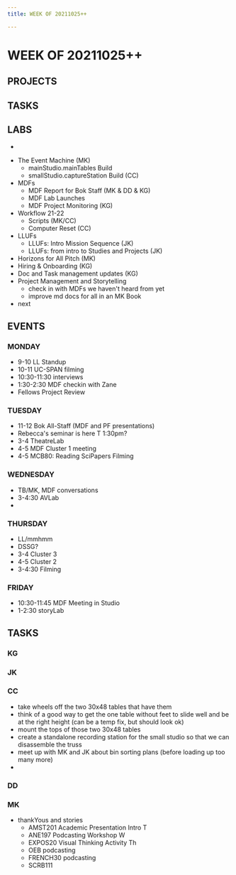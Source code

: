 ```yaml
---
title: WEEK OF 20211025++

---
```


# WEEK OF 20211025++

## PROJECTS

## TASKS

## LABS

- 


* The Event Machine (MK)
    * mainStudio.mainTables Build
    * smallStudio.captureStation Build (CC)
* MDFs
    * MDF Report for Bok Staff (MK & DD & KG)
    * MDF Lab Launches
    * MDF Project Monitoring (KG)
* Workflow 21-22
    * Scripts (MK/CC)
    * Computer Reset (CC)
* LLUFs
    * LLUFs: Intro Mission Sequence (JK)
    * LLUFs: from intro to Studies and Projects (JK)
* Horizons for All Pitch (MK)
* Hiring & Onboarding (KG)
* Doc and Task management updates (KG)
* Project Management and Storytelling
    * check in with MDFs we haven't heard from yet
    * improve md docs for all in an MK Book
* next
    

## EVENTS

### MONDAY
* 9-10 LL Standup
* 10-11 UC-SPAN filming
* 10:30-11:30 interviews
* 1:30-2:30 MDF checkin with Zane
* Fellows Project Review


### TUESDAY

* 11-12 Bok All-Staff (MDF and PF presentations)
* Rebecca's seminar is here T 1:30pm?
* 3-4 TheatreLab
* 4-5 MDF Cluster 1 meeting
* 4-5 MCB80: Reading SciPapers Filming


### WEDNESDAY

* TB/MK, MDF conversations
* 3-4:30 AVLab
* 

### THURSDAY

* LL/mmhmm
* DSSG?
* 3-4 Cluster 3
* 4-5 Cluster 2
* 3-4:30 Filming

### FRIDAY

* 10:30-11:45 MDF Meeting in Studio
* 1-2:30 storyLab

## TASKS

### KG



### JK

### CC

* take wheels off the two 30x48 tables that have them
* think of a good way to get the one table without feet to slide well and be at the right height (can be a temp fix, but should look ok)
* mount the tops of those two 30x48 tables
* create a standalone recording station for the small studio so that we can disassemble the truss
* meet up with MK and JK about bin sorting plans (before loading up too many more)
* 

### DD

### MK

* thankYous and stories
    * AMST201 Academic Presentation Intro T
    * ANE197 Podcasting Workshop W
    * EXPOS20 Visual Thinking Activity Th
    * OEB podcasting
    * FRENCH30 podcasting
    * SCRB111